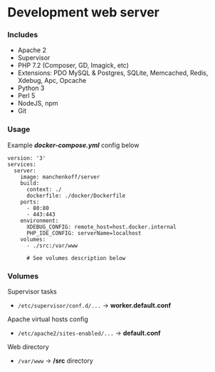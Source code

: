 # Development web server

### Includes
- Apache 2
- Supervisor
- PHP 7.2 (Composer, GD, Imagick, etc)
- Extensions: PDO MySQL & Postgres, SQLite, Memcached, Redis, Xdebug, Apc, Opcache
- Python 3
- Perl 5
- NodeJS, npm
- Git

### Usage

Example ***docker-compose.yml*** config below

```
version: '3'
services:
  server:
    image: manchenkoff/server
    build:
      context: ./
      dockerfile: ./docker/Dockerfile
    ports:
      - 80:80
      - 443:443
    environment:
      XDEBUG_CONFIG: remote_host=host.docker.internal
      PHP_IDE_CONFIG: serverName=localhost
    volumes:
      - ./src:/var/www
      
      # See volumes description below
```

### Volumes

Supervisor tasks
- ```/etc/supervisor/conf.d/...``` -> **worker.default.conf**

Apache virtual hosts config
- ```/etc/apache2/sites-enabled/...``` -> **default.conf**

Web directory
- ```/var/www``` -> **/src** directory
